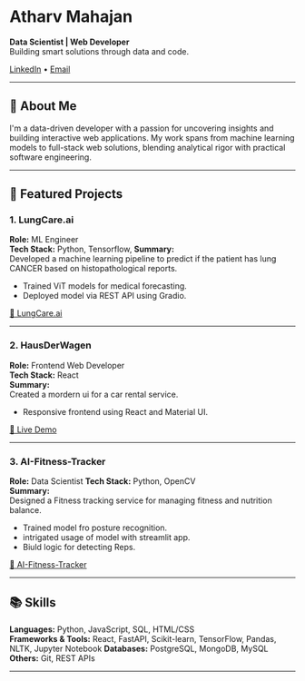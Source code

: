 # Atharv Mahajan

**Data Scientist | Web Developer**  
Building smart solutions through data and code.  

[LinkedIn](https://linkedin.com/in/atahrvmahajan63) • [Email](mailto:m.atharv063@gmail.com)

---

## 🧠 About Me

I'm a data-driven developer with a passion for uncovering insights and building interactive web applications. My work spans from machine learning models to full-stack web solutions, blending analytical rigor with practical software engineering.

---

## 🚀 Featured Projects

### 1. **LungCare.ai**
**Role:** ML Engineer  
**Tech Stack:** Python, Tensorflow, 
**Summary:**  
Developed a machine learning pipeline to predict if the patient has lung CANCER based on histopathological reports.

- Trained ViT models for medical forecasting.
- Deployed model via REST API using Gradio.

[🔗 LungCare.ai](https://lungcareai.vercel.app/)

---

### 2. **HausDerWagen**
**Role:** Frontend Web Developer  
**Tech Stack:** React  
**Summary:**  
Created a mordern ui for a car rental service.

- Responsive frontend using React and Material UI.

[🔗 Live Demo](https://hausderwagon.vercel.app/)

---

### 3. **AI-Fitness-Tracker**
**Role:** Data Scientist 
**Tech Stack:** Python, OpenCV  
**Summary:**  
Designed a Fitness tracking service for managing fitness and nutrition balance.

- Trained model fro posture recognition.
- intrigated usage of model with streamlit app.
- Biuld logic for detecting Reps.

[🔗 AI-Fitness-Tracker](https://fitness-tracker-cv.streamlit.app/)

---

## 📚 Skills

**Languages:** Python, JavaScript, SQL, HTML/CSS  
**Frameworks & Tools:** React, FastAPI, Scikit-learn, TensorFlow, Pandas, NLTK, Jupyter Notebook
**Databases:** PostgreSQL, MongoDB, MySQL  
**Others:** Git, REST APIs

---
